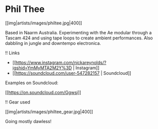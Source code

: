 # Phil Thee

[[img|artists/images/philtee.jpg|400]]

Based in Naarm Australia. Experimenting with the Ae modular through a Tascam 424 and using tape loops to create ambient performances. Also dabbling in jungle and downtempo electronica.

!! Links

* [[https://www.instagram.com/nickareynolds/?igshid=YmMyMTA2M2Y%3D | Instagram]]
* [[https://soundcloud.com/user-547282157 | Soundcloud]]

Examples on Soundcloud:

[[https://on.soundcloud.com/Ggwsi]]

!! Gear used

[[img|artists/images/philtee_gear.jpg|400]]

Going mostly dawless!
